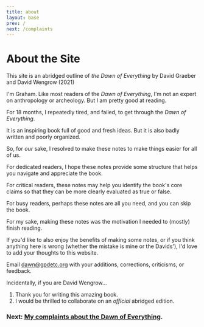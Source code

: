 ```yaml
---
title: about
layout: base
prev: /
next: /complaints
---
```


# About the Site

This site is an abridged outline of *the Dawn of Everything* by David Graeber and David Wengrow (2021)

I'm Graham.
Like most readers of the *Dawn of Everything*, I'm not an expert on anthropology or archeology.
But I am pretty good at reading.

For 18 months, I repeatedly tired, and failed, to get through the *Dawn of Everything*.

It is an inspiring book full of good and fresh ideas.
But it is also badly written and poorly organized.

So, for *our* sake, I resolved to make these notes to make things easier for all of us.

For dedicated readers, I hope these notes provide some structure that helps you navigate and appreciate the book.

For critical readers, these notes may help you identify the book's core claims so that they can be more clearly evaluated as true or false.

For busy readers, perhaps these notes are all you need, and you can skip the book.

For my sake, making these notes was the motivation I needed to (mostly) finish reading.

If you'd like to also enjoy the benefits of making some notes,
or if you think anything here is wrong (whether the mistake is mine or the Davids'),
I'd love to add your thoughts to this website.

Email <dawn@gpdetc.org> with your additions, corrections, criticisms, or feedback.

Incidentally, if you are David Wengrow...

1. Thank you for writing this amazing book.
2. I would be thrilled to collaborate on an *official* abridged edition.

### Next: [My complaints about the Dawn of Everything](/complaints).
